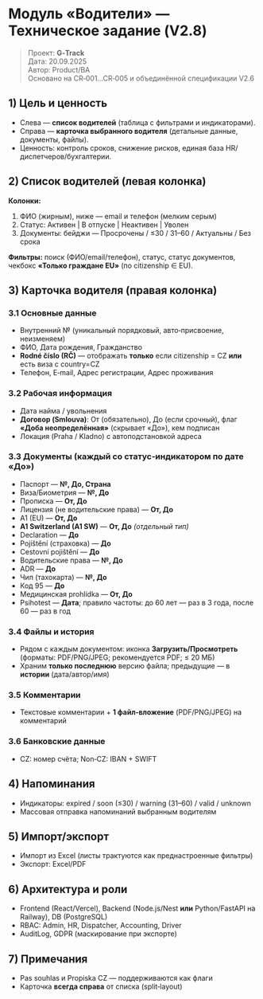 # Модуль «Водители» — Техническое задание (V2.8)

> Проект: **G‑Track**  
> Дата: 20.09.2025  
> Автор: Product/BA  
> Основано на CR‑001…CR‑005 и объединённой спецификации V2.6

## 1) Цель и ценность
- Слева — **список водителей** (таблица с фильтрами и индикаторами).
- Справа — **карточка выбранного водителя** (детальные данные, документы, файлы).
- Ценность: контроль сроков, снижение рисков, единая база HR/диспетчеров/бухгалтерии.

## 2) Список водителей (левая колонка)
**Колонки:**
1) ФИО (жирным), ниже — email и телефон (мелким серым)
2) Статус: Активен | В отпуске | Неактивен | Уволен
3) Документы: бейджи — Просрочены / ≤30 / 31–60 / Актуальны / Без срока

**Фильтры:** поиск (ФИО/email/телефон), статус, статус документов, чекбокс **«Только граждане EU»** (по citizenship ∈ EU).

## 3) Карточка водителя (правая колонка)
### 3.1 Основные данные
- Внутренний № (уникальный порядковый, авто‑присвоение, неизменяем)
- ФИО, Дата рождения, Гражданство
- **Rodné číslo (RČ)** — отображать **только** если citizenship = CZ **или** есть виза с country=CZ
- Телефон, E‑mail, Адрес регистрации, Адрес проживания

### 3.2 Рабочая информация
- Дата найма / увольнения
- **Договор (Smlouva)**: От (обязательно), До (если срочный), флаг **«Доба неопределённая»** (скрывает «До»), кем подписан
- Локация (Praha / Kladno) с автоподстановкой адреса

### 3.3 Документы (каждый со статус‑индикатором по дате «До»)
- Паспорт — **№, До, Страна**
- Виза/Биометрия — **№, До**
- Прописка — **От, До**
- Лицензия (не водительские права) — **От, До**
- A1 (EU) — **От, До**
- **A1 Switzerland (A1 SW)** — **От, До** *(отдельный тип)*
- Declaration — **До**
- Pojištění (страховка) — **До**
- Cestovní pojištění — **До**
- Водительские права — **№, До**
- ADR — **До**
- Чип (тахокарта) — **№, До**
- Код 95 — **До**
- Медицинская prohlídka — **От, До**
- Psihotest — **Дата**; правило частоты: до 60 лет — раз в 3 года, после 60 — раз в год

### 3.4 Файлы и история
- Рядом с каждым документом: иконка **Загрузить/Просмотреть** (форматы: PDF/PNG/JPEG; рекомендуется PDF; ≤ 20 МБ)
- Храним **только последнюю** версию файла; предыдущие — в **истории** (дата/автор/имя)

### 3.5 Комментарии
- Текстовые комментарии + **1 файл‑вложение** (PDF/PNG/JPEG) на комментарий

### 3.6 Банковские данные
- CZ: номер счёта; Non‑CZ: IBAN + SWIFT

## 4) Напоминания
- Индикаторы: expired / soon (≤30) / warning (31–60) / valid / unknown
- Массовая отправка напоминаний выбранным водителям

## 5) Импорт/экспорт
- Импорт из Excel (листы трактуются как преднастроенные фильтры)
- Экспорт: Excel/PDF

## 6) Архитектура и роли
- Frontend (React/Vercel), Backend (Node.js/Nest **или** Python/FastAPI на Railway), DB (PostgreSQL)
- RBAC: Admin, HR, Dispatcher, Accounting, Driver
- AuditLog, GDPR (маскирование при экспорте)

## 7) Примечания
- Pas souhlas и Propiska CZ — поддерживаются как флаги
- Карточка **всегда справа** от списка (split‑layout)
